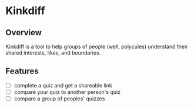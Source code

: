 # Kinkdiff

## Overview

Kinkdiff is a tool to help groups of people (well, polycules) understand their shared interests, likes, and boundaries.

## Features

* [ ] complete a quiz and get a shareable link
* [ ] compare your quiz to another person's quiz
* [ ] compare a group of peoples' quizzes